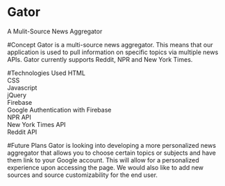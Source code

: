 # Gator
A Mulit-Source News Aggregator

#Concept
Gator is a multi-source news aggregator. This means that our application is used to pull information on specific topics via multiple news APIs. Gator currently supports Reddit, NPR and New York Times. 

#Technologies Used
HTML  
CSS  
Javascript  
jQuery  
Firebase  
Google Authentication with Firebase  
NPR API  
New York Times API  
Reddit API  

#Future Plans
Gator is looking into developing a more personalized news aggregator that allows you to choose certain topics or subjects and have them link to your Google account. This will allow for a personalized experience upon accessing the page. We would also like to add new sources and source customizability for the end user. 
